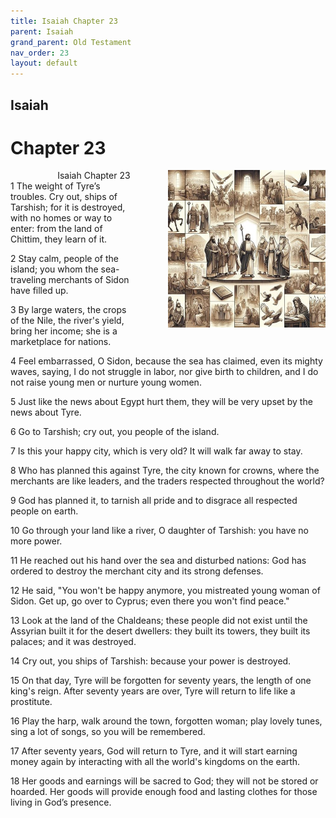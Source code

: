 ```yaml
---
title: Isaiah Chapter 23
parent: Isaiah
grand_parent: Old Testament
nav_order: 23
layout: default
---
```


## Isaiah

# Chapter 23

<div style="clear: both; text-align: right;">
    <div style="max-width: 50%; height: auto; float: right; margin: 0 0 10px 10px; padding-left: 10%;">
        <img src="/assets/Image/Isaiah/500/23.jpg" alt="Isaiah Chapter 23" class="chapter-image">
    </div>
    <figcaption style="font-size: 14px; text-align: right;">Isaiah Chapter 23</figcaption>
</div>
1 The weight of Tyre’s troubles. Cry out, ships of Tarshish; for it is destroyed, with no homes or way to enter: from the land of Chittim, they learn of it.

2 Stay calm, people of the island; you whom the sea-traveling merchants of Sidon have filled up.

3 By large waters, the crops of the Nile, the river's yield, bring her income; she is a marketplace for nations.

4 Feel embarrassed, O Sidon, because the sea has claimed, even its mighty waves, saying, I do not struggle in labor, nor give birth to children, and I do not raise young men or nurture young women.

5 Just like the news about Egypt hurt them, they will be very upset by the news about Tyre.

6 Go to Tarshish; cry out, you people of the island.

7 Is this your happy city, which is very old? It will walk far away to stay.

8 Who has planned this against Tyre, the city known for crowns, where the merchants are like leaders, and the traders respected throughout the world?

9 God has planned it, to tarnish all pride and to disgrace all respected people on earth.

10 Go through your land like a river, O daughter of Tarshish: you have no more power.

11 He reached out his hand over the sea and disturbed nations: God has ordered to destroy the merchant city and its strong defenses.

12 He said, "You won't be happy anymore, you mistreated young woman of Sidon. Get up, go over to Cyprus; even there you won't find peace."

13 Look at the land of the Chaldeans; these people did not exist until the Assyrian built it for the desert dwellers: they built its towers, they built its palaces; and it was destroyed.

14 Cry out, you ships of Tarshish: because your power is destroyed.

15 On that day, Tyre will be forgotten for seventy years, the length of one king's reign. After seventy years are over, Tyre will return to life like a prostitute.

16 Play the harp, walk around the town, forgotten woman; play lovely tunes, sing a lot of songs, so you will be remembered.

17 After seventy years, God will return to Tyre, and it will start earning money again by interacting with all the world's kingdoms on the earth.

18 Her goods and earnings will be sacred to God; they will not be stored or hoarded. Her goods will provide enough food and lasting clothes for those living in God’s presence.


